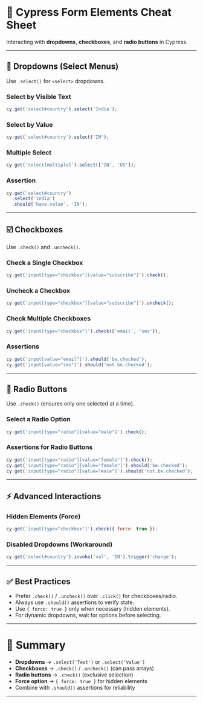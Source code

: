 # 🎯 Cypress Form Elements Cheat Sheet

Interacting with **dropdowns**, **checkboxes**, and **radio buttons** in Cypress.

---

## 🔽 Dropdowns (Select Menus)

Use `.select()` for `<select>` dropdowns.

### Select by Visible Text
```js
cy.get('select#country').select('India');
```

### Select by Value
```js
cy.get('select#country').select('IN');
```

### Multiple Select
```js
cy.get('select[multiple]').select(['IN', 'US']);
```

### Assertion
```js
cy.get('select#country')
  .select('India')
  .should('have.value', 'IN');
```

---

## ☑️ Checkboxes

Use `.check()` and `.uncheck()`.

### Check a Single Checkbox
```js
cy.get('input[type="checkbox"][value="subscribe"]').check();
```

### Uncheck a Checkbox
```js
cy.get('input[type="checkbox"][value="subscribe"]').uncheck();
```

### Check Multiple Checkboxes
```js
cy.get('input[type="checkbox"]').check(['email', 'sms']);
```

### Assertions
```js
cy.get('input[value="email"]').should('be.checked');
cy.get('input[value="sms"]').should('not.be.checked');
```

---

## 🔘 Radio Buttons

Use `.check()` (ensures only one selected at a time).

### Select a Radio Option
```js
cy.get('input[type="radio"][value="male"]').check();
```

### Assertions for Radio Buttons
```js
cy.get('input[type="radio"][value="female"]').check();
cy.get('input[type="radio"][value="female"]').should('be.checked');
cy.get('input[type="radio"][value="male"]').should('not.be.checked');
```

---

## ⚡ Advanced Interactions

### Hidden Elements (Force)
```js
cy.get('input[type="checkbox"]').check({ force: true });
```

### Disabled Dropdowns (Workaround)
```js
cy.get('select#country').invoke('val', 'IN').trigger('change');
```

---

## ✅ Best Practices

- Prefer `.check()` / `.uncheck()` over `.click()` for checkboxes/radio.  
- Always use `.should()` assertions to verify state.  
- Use `{ force: true }` only when necessary (hidden elements).  
- For dynamic dropdowns, wait for options before selecting.

---

# 🔎 Summary

- **Dropdowns** → `.select('Text')` or `.select('Value')`  
- **Checkboxes** → `.check()` / `.uncheck()` (can pass arrays)  
- **Radio buttons** → `.check()` (exclusive selection)  
- **Force option** → `{ force: true }` for hidden elements  
- Combine with `.should()` assertions for reliability  

---